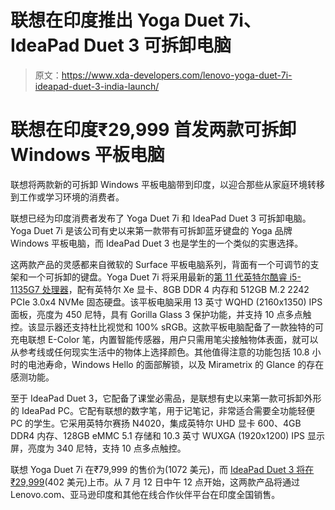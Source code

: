 # 联想在印度推出 Yoga Duet 7i、IdeaPad Duet 3 可拆卸电脑

> 原文：<https://www.xda-developers.com/lenovo-yoga-duet-7i-ideapad-duet-3-india-launch/>

# 联想在印度₹29,999 首发两款可拆卸 Windows 平板电脑

联想将两款新的可拆卸 Windows 平板电脑带到印度，以迎合那些从家庭环境转移到工作或学习环境的消费者。

联想已经为印度消费者发布了 Yoga Duet 7i 和 IdeaPad Duet 3 可拆卸电脑。Yoga Duet 7i 是该公司有史以来第一款带有可拆卸蓝牙键盘的 Yoga 品牌 Windows 平板电脑，而 IdeaPad Duet 3 也是学生的一个类似的实惠选择。

这两款产品的灵感都来自微软的 Surface 平板电脑系列，背面有一个可调节的支架和一个可拆卸的键盘。Yoga Duet 7i 将采用最新的[第 11 代英特尔酷睿 i5-1135G7 处理器](https://www.xda-developers.com/intel-tiger-lake-11th-gen-core-i3-i5-i7-xe/)，配有英特尔 Xe 显卡、8GB DDR 4 内存和 512GB M.2 2242 PCIe 3.0x4 NVMe 固态硬盘。该平板电脑采用 13 英寸 WQHD (2160x1350) IPS 面板，亮度为 450 尼特，具有 Gorilla Glass 3 保护功能，并支持 10 点多点触控。该显示器还支持杜比视觉和 100% sRGB。这款平板电脑配备了一款独特的可充电联想 E-Color 笔，内置智能传感器，用户只需用笔尖接触物体表面，就可以从参考线或任何现实生活中的物体上选择颜色。其他值得注意的功能包括 10.8 小时的电池寿命，Windows Hello 的面部解锁，以及 Mirametrix 的 Glance 的存在感测功能。

至于 IdeaPad Duet 3，它配备了课堂必需品，是联想有史以来第一款可拆卸外形的 IdeaPad PC。它配有联想的数字笔，用于记笔记，非常适合需要全功能轻便 PC 的学生。它采用英特尔赛扬 N4020，集成英特尔 UHD 显卡 600、4GB DDR4 内存、128GB eMMC 5.1 存储和 10.3 英寸 WUXGA (1920x1200) IPS 显示屏，亮度为 340 尼特，支持 10 点多点触控。

联想 Yoga Duet 7i 在₹79,999 的售价为(1072 美元)，而 [IdeaPad Duet 3 将在₹29,999](https://shop-links.co/link/?exclusive=1&publisher_slug=xda&article_name=Lenovo+launches+two+new+detachable+Windows+tablets+in+India+starting+at+%E2%82%B929%2C999&article_url=https%3A%2F%2Fwww.xda-developers.com%2Flenovo-yoga-duet-7i-ideapad-duet-3-india-launch%2F&u1=UUxdaUeUpU3450&url=https%3A%2F%2Fwww.lenovo.com%2Fin%2Fen%2Flaptops%2Fideapad%2Fideapad-d-series%2FIdeaPad-Duet-3-10IGL5%2Fp%2F88IPD301447)(402 美元)上市。从 7 月 12 日中午 12 点开始，这两款产品将通过 Lenovo.com、亚马逊印度和其他在线合作伙伴平台在印度全国销售。